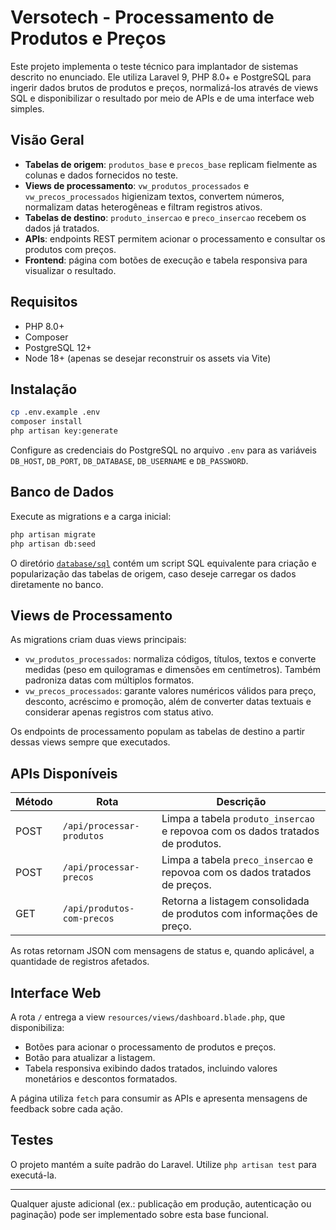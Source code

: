# Versotech - Processamento de Produtos e Preços

Este projeto implementa o teste técnico para implantador de sistemas descrito no enunciado. Ele utiliza Laravel 9, PHP 8.0+ e PostgreSQL para ingerir dados brutos de produtos e preços, normalizá-los através de views SQL e disponibilizar o resultado por meio de APIs e de uma interface web simples.

## Visão Geral

- **Tabelas de origem**: `produtos_base` e `precos_base` replicam fielmente as colunas e dados fornecidos no teste.
- **Views de processamento**: `vw_produtos_processados` e `vw_precos_processados` higienizam textos, convertem números, normalizam datas heterogêneas e filtram registros ativos.
- **Tabelas de destino**: `produto_insercao` e `preco_insercao` recebem os dados já tratados.
- **APIs**: endpoints REST permitem acionar o processamento e consultar os produtos com preços.
- **Frontend**: página com botões de execução e tabela responsiva para visualizar o resultado.

## Requisitos

- PHP 8.0+
- Composer
- PostgreSQL 12+
- Node 18+ (apenas se desejar reconstruir os assets via Vite)

## Instalação

```bash
cp .env.example .env
composer install
php artisan key:generate
```

Configure as credenciais do PostgreSQL no arquivo `.env` para as variáveis `DB_HOST`, `DB_PORT`, `DB_DATABASE`, `DB_USERNAME` e `DB_PASSWORD`.

## Banco de Dados

Execute as migrations e a carga inicial:

```bash
php artisan migrate
php artisan db:seed
```

O diretório [`database/sql`](database/sql/base_schema.sql) contém um script SQL equivalente para criação e popularização das tabelas de origem, caso deseje carregar os dados diretamente no banco.

## Views de Processamento

As migrations criam duas views principais:

- `vw_produtos_processados`: normaliza códigos, títulos, textos e converte medidas (peso em quilogramas e dimensões em centímetros). Também padroniza datas com múltiplos formatos.
- `vw_precos_processados`: garante valores numéricos válidos para preço, desconto, acréscimo e promoção, além de converter datas textuais e considerar apenas registros com status ativo.

Os endpoints de processamento populam as tabelas de destino a partir dessas views sempre que executados.

## APIs Disponíveis

| Método | Rota                       | Descrição                                         |
|--------|---------------------------|---------------------------------------------------|
| POST   | `/api/processar-produtos` | Limpa a tabela `produto_insercao` e repovoa com os dados tratados de produtos. |
| POST   | `/api/processar-precos`   | Limpa a tabela `preco_insercao` e repovoa com os dados tratados de preços.    |
| GET    | `/api/produtos-com-precos`| Retorna a listagem consolidada de produtos com informações de preço.          |

As rotas retornam JSON com mensagens de status e, quando aplicável, a quantidade de registros afetados.

## Interface Web

A rota `/` entrega a view `resources/views/dashboard.blade.php`, que disponibiliza:

- Botões para acionar o processamento de produtos e preços.
- Botão para atualizar a listagem.
- Tabela responsiva exibindo dados tratados, incluindo valores monetários e descontos formatados.

A página utiliza `fetch` para consumir as APIs e apresenta mensagens de feedback sobre cada ação.

## Testes

O projeto mantém a suíte padrão do Laravel. Utilize `php artisan test` para executá-la.

---

Qualquer ajuste adicional (ex.: publicação em produção, autenticação ou paginação) pode ser implementado sobre esta base funcional.
